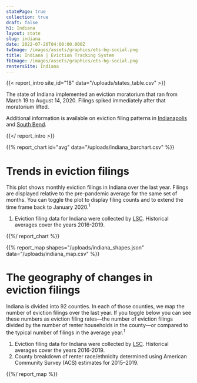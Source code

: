 ```yaml
---
statePage: true
collection: true
draft: false
h1: Indiana
layout: state
slug: indiana
date: 2022-07-20T04:00:00.000Z
twImage: /images/assets/graphics/ets-bg-social.png
title: Indiana | Eviction Tracking System
fbImage: /images/assets/graphics/ets-bg-social.png
rentersSite: Indiana
---
```


{{< report_intro site_id="18" data="/uploads/states_table.csv" >}}

The state of Indiana implemented an eviction moratorium that ran from March 19 to August 14, 2020. Filings spiked immediately after that moratorium lifted.

 Additional information is available on eviction filing patterns in [Indianapolis](https://evictionlab.org/eviction-tracking/indianapolis-in/) and [South Bend](https://evictionlab.org/eviction-tracking/south-bend-in/).

{{</ report_intro >}}



{{% report_chart id="avg" data="/uploads/indiana_barchart.csv" %}}

# Trends in eviction filings

This plot shows monthly eviction filings in Indiana over the last year. Filings are displayed relative to the pre-pandemic average for the same set of months. You can toggle the plot to display filing counts and to extend the time frame back to January 2020.<sup>1</sup>

1. Eviction filing data for Indiana were collected by [LSC](https://www.lsc.gov/). Historical averages cover the years 2016-2019.

{{%/ report_chart %}}



{{% report_map shapes="/uploads/indiana_shapes.json" data="/uploads/indiana_map.csv" %}}

# The geography of changes in eviction filings

Indiana is divided into 92 counties. In each of those counties, we map the number of eviction filings over the last year. If you toggle below you can see these numbers as eviction filing rates—the number of eviction filings divided by the number of renter households in the county—or compared to the typical number of filings in the average year.<sup>1</sup>

1. Eviction filing data for Indiana were collected by [LSC](https://www.lsc.gov/). Historical averages cover the years 2016-2019.
2. County breakdown of renter race/ethnicity determined using American Community Survey (ACS) estimates for 2015–2019.

{{%/ report_map %}}